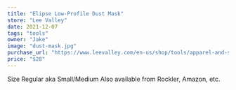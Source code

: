 ```yaml
---
title: "Elipse Low-Profile Dust Mask"
store: "Lee Valley"
date: 2021-12-07
tags: "tools"
owner: "Jake"
image: "dust-mask.jpg"
purchase_url: "https://www.leevalley.com/en-us/shop/tools/apparel-and-safety-gear/respirators-and-dust-masks/74167-elipse-low-profile-dust-respirator?item=22R2051"
price: "$28"
---
```


Size Regular aka Small/Medium
Also available from Rockler, Amazon, etc.

